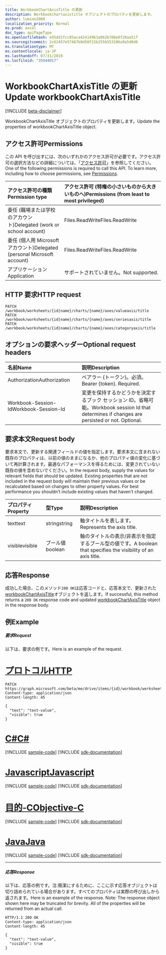 ```yaml
---
title: WorkbookChartAxisTitle の更新
description: Workbookchartaxistitle オブジェクトのプロパティを更新します。
author: lumine2008
localization_priority: Normal
ms.prod: excel
doc_type: apiPageType
ms.openlocfilehash: e45dd1fcc85aca42414963a062b708e0f20aa51f
ms.sourcegitcommit: 2c62457e57467b8d50f21b255b553106a9a5d8d6
ms.translationtype: MT
ms.contentlocale: ja-JP
ms.lasthandoff: 07/31/2019
ms.locfileid: "35944017"
---
```

# <a name="update-workbookchartaxistitle"></a><span data-ttu-id="3e300-103">WorkbookChartAxisTitle の更新</span><span class="sxs-lookup"><span data-stu-id="3e300-103">Update workbookChartAxisTitle</span></span>

[!INCLUDE [beta-disclaimer](../../includes/beta-disclaimer.md)]

<span data-ttu-id="3e300-104">WorkbookChartAxisTitle オブジェクトのプロパティを更新します。</span><span class="sxs-lookup"><span data-stu-id="3e300-104">Update the properties of workbookChartAxisTitle object.</span></span>
## <a name="permissions"></a><span data-ttu-id="3e300-105">アクセス許可</span><span class="sxs-lookup"><span data-stu-id="3e300-105">Permissions</span></span>
<span data-ttu-id="3e300-p101">この API を呼び出すには、次のいずれかのアクセス許可が必要です。アクセス許可の選択方法などの詳細については、「[アクセス許可](/graph/permissions-reference)」を参照してください。</span><span class="sxs-lookup"><span data-stu-id="3e300-p101">One of the following permissions is required to call this API. To learn more, including how to choose permissions, see [Permissions](/graph/permissions-reference).</span></span>

|<span data-ttu-id="3e300-108">アクセス許可の種類</span><span class="sxs-lookup"><span data-stu-id="3e300-108">Permission type</span></span>      | <span data-ttu-id="3e300-109">アクセス許可 (特権の小さいものから大きいものへ)</span><span class="sxs-lookup"><span data-stu-id="3e300-109">Permissions (from least to most privileged)</span></span>              |
|:--------------------|:---------------------------------------------------------|
|<span data-ttu-id="3e300-110">委任 (職場または学校のアカウント)</span><span class="sxs-lookup"><span data-stu-id="3e300-110">Delegated (work or school account)</span></span> | <span data-ttu-id="3e300-111">Files.ReadWrite</span><span class="sxs-lookup"><span data-stu-id="3e300-111">Files.ReadWrite</span></span>    |
|<span data-ttu-id="3e300-112">委任 (個人用 Microsoft アカウント)</span><span class="sxs-lookup"><span data-stu-id="3e300-112">Delegated (personal Microsoft account)</span></span> | <span data-ttu-id="3e300-113">Files.ReadWrite</span><span class="sxs-lookup"><span data-stu-id="3e300-113">Files.ReadWrite</span></span>    |
|<span data-ttu-id="3e300-114">アプリケーション</span><span class="sxs-lookup"><span data-stu-id="3e300-114">Application</span></span> | <span data-ttu-id="3e300-115">サポートされていません。</span><span class="sxs-lookup"><span data-stu-id="3e300-115">Not supported.</span></span> |

## <a name="http-request"></a><span data-ttu-id="3e300-116">HTTP 要求</span><span class="sxs-lookup"><span data-stu-id="3e300-116">HTTP request</span></span>
<!-- { "blockType": "ignored" } -->
```http
PATCH /workbook/worksheets/{id|name}/charts/{name}/axes/valueaxis/title
PATCH /workbook/worksheets/{id|name}/charts/{name}/axes/seriesaxis/title
PATCH /workbook/worksheets/{id|name}/charts/{name}/axes/categoryaxis/title
```
## <a name="optional-request-headers"></a><span data-ttu-id="3e300-117">オプションの要求ヘッダー</span><span class="sxs-lookup"><span data-stu-id="3e300-117">Optional request headers</span></span>
| <span data-ttu-id="3e300-118">名前</span><span class="sxs-lookup"><span data-stu-id="3e300-118">Name</span></span>       | <span data-ttu-id="3e300-119">説明</span><span class="sxs-lookup"><span data-stu-id="3e300-119">Description</span></span>|
|:-----------|:-----------|
| <span data-ttu-id="3e300-120">Authorization</span><span class="sxs-lookup"><span data-stu-id="3e300-120">Authorization</span></span>  | <span data-ttu-id="3e300-p102">ベアラー {トークン}。必須。</span><span class="sxs-lookup"><span data-stu-id="3e300-p102">Bearer {token}. Required.</span></span> |
| <span data-ttu-id="3e300-123">Workbook-Session-Id</span><span class="sxs-lookup"><span data-stu-id="3e300-123">Workbook-Session-Id</span></span>  | <span data-ttu-id="3e300-p103">変更を保持するかどうかを決定するブック セッション ID。省略可能。</span><span class="sxs-lookup"><span data-stu-id="3e300-p103">Workbook session Id that determines if changes are persisted or not. Optional.</span></span>|

## <a name="request-body"></a><span data-ttu-id="3e300-126">要求本文</span><span class="sxs-lookup"><span data-stu-id="3e300-126">Request body</span></span>
<span data-ttu-id="3e300-p104">要求本文で、更新する関連フィールドの値を指定します。要求本文に含まれない既存のプロパティは、以前の値のままになるか、他のプロパティ値の変化に基づいて再計算されます。最適なパフォーマンスを得るためには、変更されていない既存の値を含めないでください。</span><span class="sxs-lookup"><span data-stu-id="3e300-p104">In the request body, supply the values for relevant fields that should be updated. Existing properties that are not included in the request body will maintain their previous values or be recalculated based on changes to other property values. For best performance you shouldn't include existing values that haven't changed.</span></span>

| <span data-ttu-id="3e300-130">プロパティ</span><span class="sxs-lookup"><span data-stu-id="3e300-130">Property</span></span>     | <span data-ttu-id="3e300-131">型</span><span class="sxs-lookup"><span data-stu-id="3e300-131">Type</span></span>   |<span data-ttu-id="3e300-132">説明</span><span class="sxs-lookup"><span data-stu-id="3e300-132">Description</span></span>|
|:---------------|:--------|:----------|
|<span data-ttu-id="3e300-133">text</span><span class="sxs-lookup"><span data-stu-id="3e300-133">text</span></span>|<span data-ttu-id="3e300-134">string</span><span class="sxs-lookup"><span data-stu-id="3e300-134">string</span></span>|<span data-ttu-id="3e300-135">軸タイトルを表します。</span><span class="sxs-lookup"><span data-stu-id="3e300-135">Represents the axis title.</span></span>|
|<span data-ttu-id="3e300-136">visible</span><span class="sxs-lookup"><span data-stu-id="3e300-136">visible</span></span>|<span data-ttu-id="3e300-137">ブール値</span><span class="sxs-lookup"><span data-stu-id="3e300-137">boolean</span></span>|<span data-ttu-id="3e300-138">軸のタイトルの表示/非表示を指定するブール型の値です。</span><span class="sxs-lookup"><span data-stu-id="3e300-138">A boolean that specifies the visibility of an axis title.</span></span>|

## <a name="response"></a><span data-ttu-id="3e300-139">応答</span><span class="sxs-lookup"><span data-stu-id="3e300-139">Response</span></span>

<span data-ttu-id="3e300-140">成功した場合、このメソッド`200 OK`は応答コードと、応答本文で、更新された[workbookChartAxisTitle](../resources/workbookchartaxistitle.md)オブジェクトを返します。</span><span class="sxs-lookup"><span data-stu-id="3e300-140">If successful, this method returns a `200 OK` response code and updated [workbookChartAxisTitle](../resources/workbookchartaxistitle.md) object in the response body.</span></span>
## <a name="example"></a><span data-ttu-id="3e300-141">例</span><span class="sxs-lookup"><span data-stu-id="3e300-141">Example</span></span>
##### <a name="request"></a><span data-ttu-id="3e300-142">要求</span><span class="sxs-lookup"><span data-stu-id="3e300-142">Request</span></span>
<span data-ttu-id="3e300-143">以下は、要求の例です。</span><span class="sxs-lookup"><span data-stu-id="3e300-143">Here is an example of the request.</span></span>

# <a name="httptabhttp"></a>[<span data-ttu-id="3e300-144">プロトコル</span><span class="sxs-lookup"><span data-stu-id="3e300-144">HTTP</span></span>](#tab/http)
<!-- {
  "blockType": "request",
  "name": "update_chartaxistitle"
}-->
```http
PATCH https://graph.microsoft.com/beta/me/drive/items/{id}/workbook/worksheets/{id|name}/charts/{name}/axes/valueaxis/title
Content-type: application/json
Content-length: 45

{
  "text": "text-value",
  "visible": true
}
```
# <a name="ctabcsharp"></a>[<span data-ttu-id="3e300-145">C#</span><span class="sxs-lookup"><span data-stu-id="3e300-145">C#</span></span>](#tab/csharp)
[!INCLUDE [sample-code](../includes/snippets/csharp/update-chartaxistitle-csharp-snippets.md)]
[!INCLUDE [sdk-documentation](../includes/snippets/snippets-sdk-documentation-link.md)]

# <a name="javascripttabjavascript"></a>[<span data-ttu-id="3e300-146">Javascript</span><span class="sxs-lookup"><span data-stu-id="3e300-146">Javascript</span></span>](#tab/javascript)
[!INCLUDE [sample-code](../includes/snippets/javascript/update-chartaxistitle-javascript-snippets.md)]
[!INCLUDE [sdk-documentation](../includes/snippets/snippets-sdk-documentation-link.md)]

# <a name="objective-ctabobjc"></a>[<span data-ttu-id="3e300-147">目的-C</span><span class="sxs-lookup"><span data-stu-id="3e300-147">Objective-C</span></span>](#tab/objc)
[!INCLUDE [sample-code](../includes/snippets/objc/update-chartaxistitle-objc-snippets.md)]
[!INCLUDE [sdk-documentation](../includes/snippets/snippets-sdk-documentation-link.md)]

# <a name="javatabjava"></a>[<span data-ttu-id="3e300-148">Java</span><span class="sxs-lookup"><span data-stu-id="3e300-148">Java</span></span>](#tab/java)
[!INCLUDE [sample-code](../includes/snippets/java/update-chartaxistitle-java-snippets.md)]
[!INCLUDE [sdk-documentation](../includes/snippets/snippets-sdk-documentation-link.md)]

---

##### <a name="response"></a><span data-ttu-id="3e300-149">応答</span><span class="sxs-lookup"><span data-stu-id="3e300-149">Response</span></span>
<span data-ttu-id="3e300-p105">以下は、応答の例です。注:簡潔にするために、ここに示す応答オブジェクトは切り詰められている場合があります。すべてのプロパティは実際の呼び出しから返されます。</span><span class="sxs-lookup"><span data-stu-id="3e300-p105">Here is an example of the response. Note: The response object shown here may be truncated for brevity. All of the properties will be returned from an actual call.</span></span>
<!-- {
  "blockType": "response",
  "truncated": true,
  "@odata.type": "microsoft.graph.workbookChartAxisTitle"
} -->
```http
HTTP/1.1 200 OK
Content-type: application/json
Content-length: 45

{
  "text": "text-value",
  "visible": true
}
```

<!-- uuid: 8fcb5dbc-d5aa-4681-8e31-b001d5168d79
2015-10-25 14:57:30 UTC -->
<!--
{
  "type": "#page.annotation",
  "description": "Update chartaxistitle",
  "keywords": "",
  "section": "documentation",
  "tocPath": "",
  "suppressions": [
  ]
}
-->
